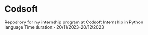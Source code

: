 # Codsoft
Repository for my internship program at Codsoft
Internship in Python language
Time duration:- 20/11/2023-20/12/2023
